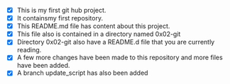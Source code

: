 - [x] This is my first git hub project.
- [x] It containsmy first repository.
- [x] This README.md file has content about this project.
- [x] This file also is contained in a directory named 0x02-git
- [x] Directory 0x02-git also have a README.d file that you are currently reading.
- [x] A few more changes have been made to this repository and more files have been added.
- [x] A branch update_script has also been added  
